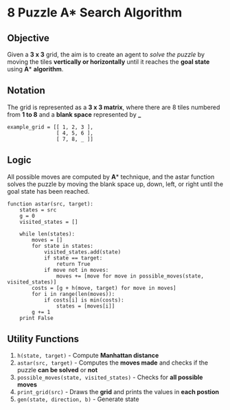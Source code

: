 # 8 Puzzle A* Search Algorithm

## Objective

Given a **3 x 3** grid, the aim is to create an agent to *solve the puzzle* by moving the tiles **vertically or horizontally** until it reaches the **goal state** using
**A*** **algorithm**.

## Notation

The grid is represented as a **3 x 3 matrix**, where there are 8 tiles numbered from **1 to 8** and a **blank space** represented by **_**

    example_grid = [[ 1, 2, 3 ],
                    [ 4, 5, 6 ],
                    [ 7, 8, _ ]]

## Logic

All possible moves are computed by **A*** technique, and the astar function solves the puzzle by moving the blank space up, down, left, or right until the goal state has been
reached.

    function astar(src, target):
		states = src
		g = 0
		visited_states = []
		
		while len(states):
			moves = []
			for state in states:
				visited_states.add(state)
				if state == target:
					return True
				if move not in moves:
					moves += [move for move in possible_moves(state, visited_states)]
			costs = [g + h(move, target) for move in moves]
			for i in range(len(moves)):
				if costs[i] is min(costs):
					states = [moves[i]]
			g += 1
		print False
            
## Utility Functions

1. `h(state, target)` - Compute **Manhattan distance**
2. `astar(src, target)` - Computes the **moves made** and checks if the puzzle **can be solved** or **not**
3. `possible_moves(state, visited_states)` - Checks for **all possible moves**
4. `print_grid(src)` - Draws the **grid** and prints the values in **each postion**
5. `gen(state, direction, b)` - Generate state

